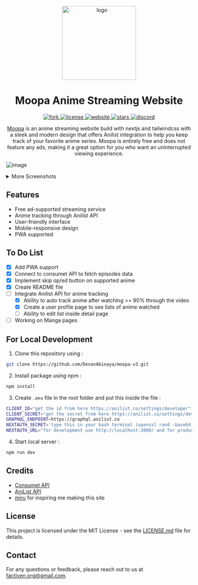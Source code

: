 <div align="center">
<a href="https://moopa.live">
  <img src="https://user-images.githubusercontent.com/97084324/234460363-216b29d3-acba-4c29-a321-780de84c9ab0.png" alt="logo" width="200"/>
</a>
</div>

<h1 align="center">Moopa Anime Streaming Website</h1>

<p align="center">

  <a href="https://github.com/DevanAbinaya/moopa-v3/fork">
    <img src="https://img.shields.io/github/forks/DevanAbinaya/moopa-v3?style=flat-square" alt="fork"/>
  </a>
  <a href="https://github.com/DevanAbinaya/moopa-v3/blob/main/LICENSE.md">
    <img src="https://img.shields.io/github/license/DevanAbinaya/moopa-v3?style=flat-square" alt="license"/>
  </a>
  <a href="https://moopa.live">
    <img src="https://img.shields.io/website?style=flat-square&url=https%3A%2F%2Fmoopa.live" alt="website"/>
  </a>
  <a href="https://github.com/DevanAbinaya/moopa-v3">
    <img src="https://img.shields.io/github/stars/DevanAbinaya/moopa-v3?style=flat-square" alt="stars"/>
  </a>
  <a href="https://discord.gg/4xTGhr85BG">
    <img src="https://img.shields.io/discord/822413263148285973?style=flat-square" alt="discord"/>
  </a>
</p>

<p align="center"><a href="https://moopa.live">Moopa</a> is an anime streaming website build with nextjs and tailwindcss with a sleek and modern design that offers Anilist integration to help you keep track of your favorite anime series. Moopa is entirely free and does not feature any ads, making it a great option for you who want an uninterrupted viewing experience.</p>

![image](https://user-images.githubusercontent.com/97084324/234473045-8c648633-1f85-4815-b784-75d32bbdc2a7.png)


<details>
<summary>More Screenshots</summary>

<h5 align="center">Home page after you login</h5>
<img src="https://user-images.githubusercontent.com/97084324/234463979-4b4fa1ba-34cb-4ae4-b4e1-59500b24ac6f.png"/>

<h5 align="center">Profile Page</h5>
<img src="https://user-images.githubusercontent.com/97084324/234464677-bea15269-891e-4b33-b6e4-85a3e2ea31f7.png"/>
 
<h5 align="center">Info page for PC/Mobile</h5>
<p align="center">
<img src="https://user-images.githubusercontent.com/97084324/234465043-abcec35c-7f20-47b3-bb67-ca34dd136687.png" width="712"/>
<img src="https://user-images.githubusercontent.com/97084324/234465307-c81f29a5-b209-4234-abc3-5d18243bebf4.png" width="200"/>
</p>

<h5 align="center">Watch Page</h5>
<img src="https://user-images.githubusercontent.com/97084324/234466915-c2107ee5-5cfe-4cf5-9da4-9ad02aaf066a.png"/>
 
</details>

## Features

- Free ad-supported streaming service
- Anime tracking through Anilist API
- User-friendly interface
- Mobile-responsive design
- PWA supported

## To Do List

- [x] Add PWA support
- [x] Connect to consumet API to fetch episodes data
- [x] Implement skip op/ed button on supported anime
- [x] Create README file
- [ ] Integrate Anilist API for anime tracking
  - [x] Ability to auto track anime after watching >= 90% through the video
  - [x] Create a user profile page to see lists of anime watched
  - [ ] Ability to edit list inside detail page
- [ ] Working on Manga pages

## For Local Development

1. Clone this repository using :
```bash
git clone https://github.com/DevanAbinaya/moopa-v3.git
```
2. Install package using npm :
```bash
npm install
```
3. Create ```.env``` file in the root folder and put this inside the file :
```bash
CLIENT_ID="get the id from here https://anilist.co/settings/developer"
CLIENT_SECRET="get the secret from here https://anilist.co/settings/developer"
GRAPHQL_ENDPOINT=https://graphql.anilist.co
NEXTAUTH_SECRET='type this in your bash terminal (openssl rand -base64 32) with no bracket and paste it here'
NEXTAUTH_URL="for development use http://localhost:3000/ and for production use your domain url"
```
4. Start local server :
```bash
npm run dev
```

## Credits

- [Consumet API](https://github.com/consumet/api.consumet.org)
- [AniList API](https://github.com/AniList/ApiV2-GraphQL-Docs)
- [miru](https://github.com/ThaUnknown/miru/blob/master/README.md?plain=1) for inspiring me making this site

## License

This project is licensed under the MIT License - see the [LICENSE.md](LICENSE.md) file for details.

## Contact

For any questions or feedback, please reach out to us at [factiven.org@gmail.com](mailto:factiven.org@gmail.com).
